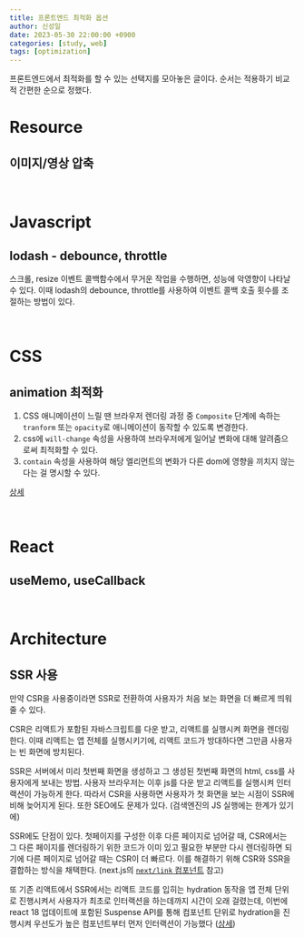 ```yaml
---
title: 프론트엔드 최적화 옵션
author: 신성일
date: 2023-05-30 22:00:00 +0900
categories: [study, web]
tags: [optimization] 
---
```




프론트엔드에서 최적화를 할 수 있는 선택지를 모아놓은 글이다. 순서는 적용하기 비교적 간편한 순으로 정했다.

# Resource

## 이미지/영상 압축



<br/>

# Javascript

## lodash - debounce, throttle

스크롤, resize 이벤트 콜백함수에서 무거운 작업을 수행하면, 성능에 악영향이 나타날 수 있다. 이때 lodash의 debounce, throttle를 사용하여 이벤트 콜백 호출 횟수를 조절하는 방법이 있다.



<br/>

# CSS

## animation 최적화

1. CSS 애니메이션이 느릴 땐 브라우저 렌더링 과정 중 `Composite` 단계에 속하는 `tranform` 또는 `opacity`로 애니메이션이 동작할 수 있도록 변경한다. 
2. css에 `will-change` 속성을 사용하여 브라우저에게 일어날 변화에 대해 알려줌으로써 최적화할 수 있다.
3. `contain` 속성을 사용하여 해당 엘리먼트의 변화가 다른 dom에 영향을 끼치지 않는다는 걸 명시할 수 있다.

[상세](https://seongil-shin.github.io/posts/css-%EC%B5%9C%EC%A0%81%ED%99%94/#css-%EC%B5%9C%EC%A0%81%ED%99%94)



<br/>

# React

## useMemo, useCallback





<br/>



# Architecture

## SSR 사용

만약 CSR을 사용중이라면 SSR로 전환하여 사용자가 처음 보는 화면을 더 빠르게 띄워줄 수 있다. 

CSR은 리액트가 포함된 자바스크립트를 다운 받고, 리액트를 실행시켜 화면을 렌더링한다. 이때 리액트는 앱 전체를 실행시키기에, 리액트 코드가 방대하다면 그만큼 사용자는 빈 화면에 방치된다.

SSR은 서버에서 미리 첫번째 화면을 생성하고 그 생성된 첫번째 화면의 html, css를 사용자에게 보내는 방법. 사용자 브라우저는 이후 js를 다운 받고 리액트를 실행시켜 인터랙션이 가능하게 한다. 따라서 CSR을 사용하면 사용자가 첫 화면을 보는 시점이 SSR에 비해 늦어지게 된다. 또한 SEO에도 문제가 있다. (검색엔진의 JS 실행에는 한계가 있기에)

SSR에도 단점이 있다. 첫페이지를 구성한 이후 다른 페이지로 넘어갈 때, CSR에서는 그 다른 페이지를 렌더링하기 위한 코드가 이미 있고 필요한 부분만 다시 렌더링하면 되기에 다른 페이지로 넘어갈 때는 CSR이 더 빠르다. 이를 해결하기 위해 CSR와 SSR을 결합하는 방식을 채택한다. (next.js의 [`next/link` 컴포넌트](https://nextjs.org/docs/pages/api-reference/components/script) 참고)

또 기존 리액트에서 SSR에서는 리액트 코드를 입히는 hydration 동작을 앱 전체 단위로 진행시켜서 사용자가 최초로 인터랙션을 하는데까지 시간이 오래 걸렸는데, 이번에 react 18 업데이트에 포함된 Suspense API를 통해 컴포넌트 단위로 hydration을 진행시켜 우선도가 높은 컴포넌트부터 먼저 인터랙션이 가능했다 ([상세](https://seongil-shin.github.io/posts/reactv18/#ssr%EC%9D%84-%EC%82%AC%EC%9A%A9%ED%95%98%EB%8A%94-%EC%9D%B4%EC%9C%A0))

